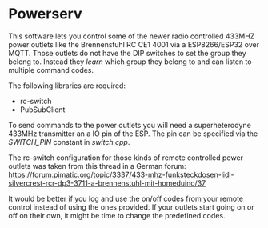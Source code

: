# Powerserv

This software lets you control some of the newer radio controlled
433MHZ power outlets like the Brennenstuhl RC CE1 4001 via a
ESP8266/ESP32 over MQTT. Those outlets do not have the DIP switches to
set the group they belong to. Instead they *learn* which group they
belong to and can listen to multiple command codes.

The following libraries are required: 
* rc-switch
* PubSubClient

To send commands to the power outlets you will need a superheterodyne
433MHz transmitter an a IO pin of the ESP. The pin can be specified
via the *SWITCH_PIN* constant in *switch.cpp*.

The rc-switch configuration for those kinds of remote controlled power
outlets was taken from this thread in a German forum:
https://forum.pimatic.org/topic/3337/433-mhz-funksteckdosen-lidl-silvercrest-rcr-dp3-3711-a-brennenstuhl-mit-homeduino/37

It would be better if you log and use the on/off codes from your
remote control instead of using the ones provided. If your outlets
start going on or off on their own, it might be time to change the
predefined codes.
